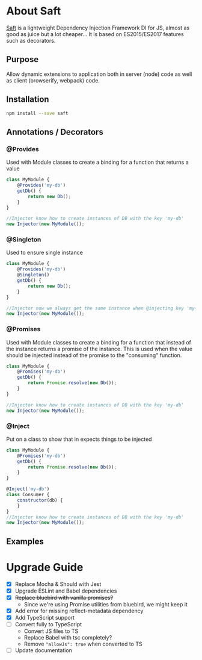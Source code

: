 # About Saft
[Saft](https://github.com/surikaterna/saft) is a lightweight Dependency Injection Framework
DI for JS, almost as good as juice but a lot cheaper... It is based on ES2015/ES2017 features such as decorators.

## Purpose
Allow dynamic extensions to application both in server (node) code as well as client (browserify, webpack) code.

## Installation
```bash
npm install --save saft
```

## Annotations / Decorators
### @Provides
Used with Module classes to create a binding for a function that returns a value
```javascript
class MyModule {
    @Provides('my-db')
    getDb() {
    	return new Db();
    }
}

//Injector know how to create instances of DB with the key 'my-db'
new Injector(new MyModule());

```

### @Singleton
Used to ensure single instance
```javascript
class MyModule {
    @Provides('my-db')
    @Singleton()
    getDb() {
    	return new Db();
    }
}

//Injector now we always get the same instance when @injecting key 'my-db'
new Injector(new MyModule());

```

### @Promises
Used with Module classes to create a binding for a function that instead of the instance returns a promise of the instance. This is used when the value should be injected instead of the promise to the "consuming" function.

```javascript
class MyModule {
	@Promises('my-db')
    getDb() {
    	return Promise.resolve(new Db());
    }
}

//Injector know how to create instances of DB with the key 'my-db'
new Injector(new MyModule());

```

### @Inject
Put on a class to show that in expects things to be injected

```javascript
class MyModule {
    @Promises('my-db')
    getDb() {
    	return Promise.resolve(new Db());
    }
}

@Inject('my-db')
class Consumer {
    constructor(db) {
    }
}
//Injector know how to create instances of DB with the key 'my-db'
new Injector(new MyModule());
```



## Examples

# Upgrade Guide

- [x] Replace Mocha & Should with Jest
- [x] Upgrade ESLint and Babel dependencies
- [x] ~~Replace bluebird with vanilla promises?~~
  - Since we're using Promise utilities from bluebird, we might keep it
- [x] Add error for missing reflect-metadata dependency
- [x] Add TypeScript support
- [ ] Convert fully to TypeScript
  - Convert JS files to TS
  - Replace Babel with tsc completely?
  - Remove `"allowJs": true` when converted to TS
- [ ] Update documentation
